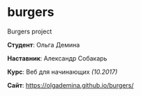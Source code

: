 # burgers
Burgers project

**Студент**: Ольга Демина

**Наставник**: Александр Собакарь

**Курс**: Веб для начинающих *(10.2017)*

**Сайт**: https://olgademina.github.io/burgers/

